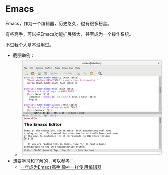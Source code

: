 # Emacs

Emacs，作为一个编辑器，历史悠久，也有很多粉丝。

有些高手，可以把Emacs功能扩展强大，甚至成为一个操作系统。

不过我个人基本没用过。

* 截图举例：
  * ![emacs_screenshot_exampe](../../assets/img/emacs_screenshot_exampe.png)
* 想要学习和了解的，可以参考：
  * [一年成为Emacs高手 像神一样使用编辑器](https://github.com/redguardtoo/mastering-emacs-in-one-year-guide/blob/master/guide-zh.org)
